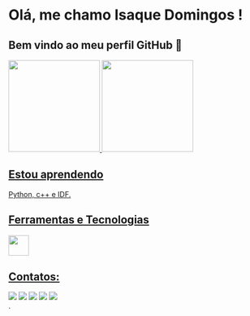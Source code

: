 ### 
# Olá, me chamo Isaque Domingos ! 
## Bem vindo ao meu perfil GitHub 👋

<div>
<a href="https://github.com/isaqueeln11">
<img height="180em" src="https://github-readme-stats.vercel.app/api/top-langs/?username=isaqueeln11&layout=compact&langs_count=7&theme=transparent"/>
<img height="180em" src="https://github-readme-stats.vercel.app/api?username=isaqueeln11&show_icons=true&theme=transparent"/>
</div>


## Estou aprendendo

Python, c++ e IDF.
## Ferramentas e Tecnologias


<img src="https://cdn.jsdelivr.net/gh/devicons/devicon/icons/git/git-original.svg" width="40" height="40"/>

## Contatos:

<div>
<a href="https://www.youtube.com/seu-canal-youtube-aqui" target="_blank"><img src="https://img.shields.io/badge/YouTube-FF0000?style=for-the-badge&logo=youtube&logoColor=white" target="_blank"></a>
<a href="https://instagram.com/isaque_domingos1903" target="_blank"><img src="https://img.shields.io/badge/-Instagram-%23E4405F?style=for-the-badge&logo=instagram&logoColor=white" target="_blank"></a>
<a href="https://www.twitch.tv/seu-usuário-aqui" target="_blank"><img src="https://img.shields.io/badge/Twitch-9146FF?style=for-the-badge&logo=twitch&logoColor=white" target="_blank"></a>
<a href = "mailto: isaqueeln11@gmail.com"><img src="https://img.shields.io/badge/Gmail-D14836?style=for-the-badge&logo=gmail&logoColor=white" target="_blank"></a>
<a href="https://www.linkedin.com/in/isaque-d-b50222258" target="_blank"><img src="https://img.shields.io/badge/-LinkedIn-%230077B5?style=for-the-badge&logo=linkedin&logoColor=white" target="_blank"></a>   
</div>
.
